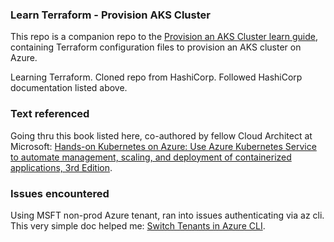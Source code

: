 ### Learn Terraform - Provision AKS Cluster

This repo is a companion repo to the [Provision an AKS Cluster learn guide](https://learn.hashicorp.com/terraform/kubernetes/provision-aks-cluster), containing Terraform configuration files to provision an AKS cluster on Azure.

Learning Terraform. Cloned repo from HashiCorp. Followed HashiCorp documentation listed above.

### Text referenced
Going thru this book listed here, co-authored by fellow Cloud Architect at Microsoft: [Hands-on Kubernetes on Azure: Use Azure Kubernetes Service to automate management, scaling, and deployment of containerized applications, 3rd Edition](https://www.amazon.com/Hands-Kubernetes-Azure-containerized-applications/dp/1801079943).

### Issues encountered
Using MSFT non-prod Azure tenant, ran into issues authenticating via az cli. This very simple doc helped me: [Switch Tenants in Azure CLI](https://dallin.blog/switch-tenants-in-azure-cli/).
